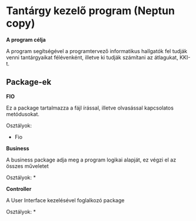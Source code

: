 Tantárgy kezelő program (Neptun copy)
=========

**A program célja**

A program segítségével a programtervező informatikus hallgatók fel tudják venni tantárgyaikat félévenként, illetve ki tudják számítani az átlagukat, KKI-t.

Package-ek
-----

**FIO**

Ez a package tartalmazza a fájl írással, illetve olvasással kapcsolatos metódusokat.

Osztályok:
* Fio

**Business**

A business package adja meg a program logikai alapját, ez végzi el az összes műveletet

Osztályok:
*

**Controller**

A User Interface kezelésével foglalkozó package

Osztályok:
*

